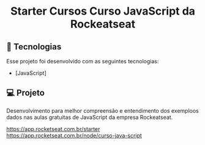 <h1 align="center">
    Starter Cursos
    Curso JavaScript da Rockeatseat <br>
</h1>

## :rocket: Tecnologias

Esse projeto foi desenvolvido com as seguintes tecnologias:

- [JavaScript]

## :computer: Projeto

Desenvolvimento para melhor compreensão e entendimento dos exemploos dados nas aulas gratuitas de JavaScript da empresa Rockeatseat.

https://app.rocketseat.com.br/starter <br>
https://app.rocketseat.com.br/node/curso-java-script
